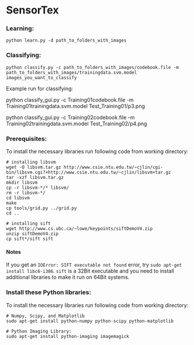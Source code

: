 # SensorTex

### Learning:
    python learn.py -d path_to_folders_with_images 

### Classifying:
    python classify.py -c path_to_folders_with_images/codebook.file -m path_to_folders_with_images/trainingdata.svm.model images_you_want_to_classify

Example run for classifying:

python classify_gui.py -c Training01codebook.file -m Training01trainingdata.svm.model Test_Training01/p3.png

python classify_gui.py -c Training02codebook.file -m Training02trainingdata.svm.model Test_Training02/p4.png


### Prerequisites:

To install the necessary libraries run following code from working directory:

    # installing libsvm
    wget -O libsvm.tar.gz http://www.csie.ntu.edu.tw/~cjlin/cgi-bin/libsvm.cgi?+http://www.csie.ntu.edu.tw/~cjlin/libsvm+tar.gz
    tar -xzf libsvm.tar.gz
    mkdir libsvm
    cp -r libsvm-*/* libsvm/
    rm -r libsvm-*/
    cd libsvm
    make
    cp tools/grid.py ../grid.py
    cd ..
    
    # installing sift
    wget http://www.cs.ubc.ca/~lowe/keypoints/siftDemoV4.zip
    unzip siftDemoV4.zip
    cp sift*/sift sift
    

#### Notes
If you get an `IOError: SIFT executable not found` error, try `sudo apt-get install libc6-i386`. `sift` is a 32Bit executable and you need to install additional libraries to make it run on 64Bit systems.
    
### Install these Python libraries:

To install the necessary libraries run following code from working directory:

    # Numpy, Scipy, and Matplotlib
    sudo apt-get install python-numpy python-scipy python-matplotlib
    
    # Python Imaging Library:
    sudo apt-get install python-imaging imagemagick

